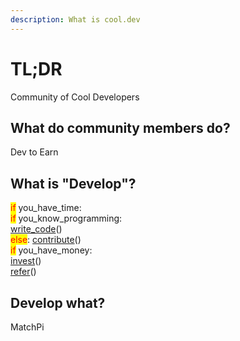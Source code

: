 ```yaml
---
description: What is cool.dev
---
```


# TL;DR

Community of Cool Developers

## What do community members do?

Dev to Earn

## What is "Develop"?

<mark style="color:red;">if</mark> you\_have\_time: \
&#x20;   <mark style="color:red;">if</mark> you\_know\_programming:\
&#x20;       [write\_code](develop/coding.md)() \
&#x20;   <mark style="color:red;">else</mark>: [contribute](develop/contribution.md)() \
<mark style="color:red;">if</mark> you\_have\_money: \
&#x20;   [invest](earn/invest.md)() \
[refer](earn/refer.md)()

## Develop what?

MatchPi





##
